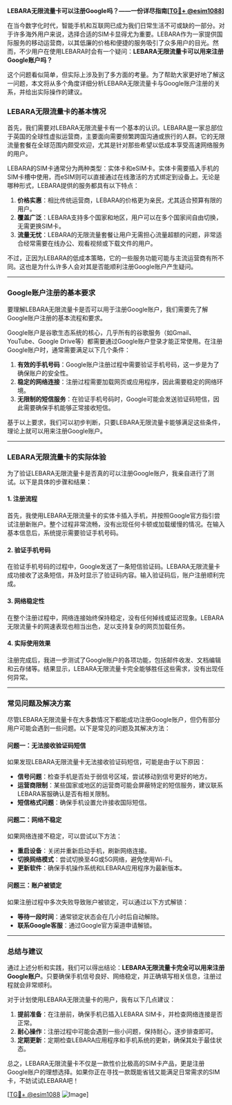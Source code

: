 **LEBARA无限流量卡可以注册Google吗？——一份详尽指南[[TG💪+ @esim1088](https://t.me/s/esim1088)]**

在当今数字化时代，智能手机和互联网已成为我们日常生活不可或缺的一部分。对于许多海外用户来说，选择合适的SIM卡显得尤为重要。LEBARA作为一家提供国际服务的移动运营商，以其低廉的价格和便捷的服务吸引了众多用户的目光。然而，不少用户在使用LEBARA时会有一个疑问：**LEBARA无限流量卡可以用来注册Google账户吗？**

这个问题看似简单，但实际上涉及到了多方面的考量。为了帮助大家更好地了解这一问题，本文将从多个角度详细分析LEBARA无限流量卡与Google账户注册的关系，并给出实际操作的建议。

### **LEBARA无限流量卡的基本情况**

首先，我们需要对LEBARA无限流量卡有一个基本的认识。LEBARA是一家总部位于英国的全球性虚拟运营商，主要面向需要频繁跨国沟通或旅行的人群。它的无限流量套餐在全球范围内颇受欢迎，尤其是针对那些希望以低成本享受高速网络服务的用户。

LEBARA的SIM卡通常分为两种类型：实体卡和eSIM卡。实体卡需要插入手机的SIM卡槽中使用，而eSIM则可以直接通过在线激活的方式绑定到设备上。无论是哪种形式，LEBARA提供的服务都具有以下特点：

1. **价格实惠**：相比传统运营商，LEBARA的价格更为亲民，尤其适合预算有限的用户。
2. **覆盖广泛**：LEBARA支持多个国家和地区，用户可以在多个国家间自由切换，无需更换SIM卡。
3. **流量无忧**：LEBARA的无限流量套餐让用户无需担心流量超额的问题，非常适合经常需要在线办公、观看视频或下载文件的用户。

不过，正因为LEBARA的低成本策略，它的一些服务功能可能与主流运营商有所不同。这也是为什么许多人会对其是否能顺利注册Google账户产生疑问。

---

### **Google账户注册的基本要求**

要理解LEBARA无限流量卡是否可以用于注册Google账户，我们需要先了解Google账户注册的基本流程和要求。

Google账户是谷歌生态系统的核心，几乎所有的谷歌服务（如Gmail、YouTube、Google Drive等）都需要通过Google账户登录才能正常使用。在注册Google账户时，通常需要满足以下几个条件：

1. **有效的手机号码**：Google账户注册过程中需要验证手机号码，这一步是为了确保账户的安全性。
2. **稳定的网络连接**：注册过程需要加载网页或应用程序，因此需要稳定的网络环境。
3. **无限制的短信服务**：在验证手机号码时，Google可能会发送验证码短信，因此需要确保手机能够正常接收短信。

基于以上要求，我们可以初步判断，只要LEBARA无限流量卡能够满足这些条件，理论上就可以用来注册Google账户。

---

### **LEBARA无限流量卡的实际体验**

为了验证LEBARA无限流量卡是否真的可以注册Google账户，我亲自进行了测试。以下是具体的步骤和结果：

#### **1. 注册流程**
首先，我使用LEBARA无限流量卡的实体卡插入手机，并按照Google官方指引尝试注册新账户。整个过程非常流畅，没有出现任何卡顿或加载缓慢的情况。在输入基本信息后，系统提示需要验证手机号码。

#### **2. 验证手机号码**
在验证手机号码的过程中，Google发送了一条短信验证码。LEBARA无限流量卡成功接收了这条短信，并及时显示了验证码内容。输入验证码后，账户注册顺利完成。

#### **3. 网络稳定性**
在整个注册过程中，网络连接始终保持稳定，没有任何掉线或延迟现象。LEBARA无限流量卡的网速表现也相当出色，足以支持复杂的网页加载任务。

#### **4. 实际使用效果**
注册完成后，我进一步测试了Google账户的各项功能，包括邮件收发、文档编辑和云存储等。结果显示，LEBARA无限流量卡完全能够胜任这些需求，没有出现任何异常。

---

### **常见问题及解决方案**

尽管LEBARA无限流量卡在大多数情况下都能成功注册Google账户，但仍有部分用户可能会遇到一些问题。以下是常见的问题及其解决方法：

#### **问题一：无法接收验证码短信**
如果发现LEBARA无限流量卡无法接收验证码短信，可能是由于以下原因：
- **信号问题**：检查手机是否处于弱信号区域，尝试移动到信号更好的地方。
- **运营商限制**：某些国家或地区的运营商可能会屏蔽特定的短信服务，建议联系LEBARA客服确认是否有相关限制。
- **短信格式问题**：确保手机设置允许接收国际短信。

#### **问题二：网络不稳定**
如果网络连接不稳定，可以尝试以下方法：
- **重启设备**：关闭并重新启动手机，刷新网络连接。
- **切换网络模式**：尝试切换至4G或5G网络，避免使用Wi-Fi。
- **更新软件**：确保手机操作系统和LEBARA应用程序为最新版本。

#### **问题三：账户被锁定**
如果注册过程中多次失败导致账户被锁定，可以通过以下方式解锁：
- **等待一段时间**：通常锁定状态会在几小时后自动解除。
- **联系Google客服**：通过Google官方渠道申请解锁。

---

### **总结与建议**

通过上述分析和实践，我们可以得出结论：**LEBARA无限流量卡完全可以用来注册Google账户**。只要确保手机信号良好、网络稳定，并正确填写相关信息，注册过程就会非常顺利。

对于计划使用LEBARA无限流量卡的用户，我有以下几点建议：

1. **提前准备**：在注册前，确保手机已插入LEBARA SIM卡，并检查网络连接是否正常。
2. **耐心操作**：注册过程中可能会遇到一些小问题，保持耐心，逐步排查即可。
3. **定期更新**：定期检查LEBARA应用程序和手机系统的更新，确保其处于最佳状态。

总之，LEBARA无限流量卡不仅是一款性价比极高的SIM卡产品，更是注册Google账户的理想选择。如果你正在寻找一款既能省钱又能满足日常需求的SIM卡，不妨试试LEBARA吧！

[[TG💪+ @esim1088](https://t.me/s/esim1088) ![Image](https://i.postimg.cc/4NQfJmqS/Snipaste-2025-05-13-00-14-12.png)]